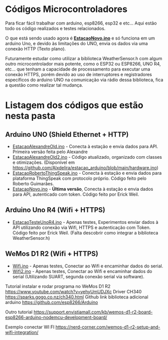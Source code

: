 # Códigos Microcontroladores
Para ficar fácil trabalhar com arduino, esp8266, esp32 e etc... Aqui estão todo os código realizados e testes relacionados.

O que está sendo usado agora é **[EstacaoNovo.ino](./EstacaoNovo.ino)** e só funciona em um arduino Uno, e devido às limitações do UNO, envia os dados via uma conexão HTTP (Texto plano). 

Futuramente estudar como utilizar a biblioteca WeatherSensor.h com algum outro microcontrolador mais potente, como o ESP32 ou ESP8266, UNO R4, etc... que tenham a capacidade de processamento para executar uma conexão HTTPS, porém devido ao uso de interruptores e registradores específicos do arduino UNO na comunicação via rádio dessa biblioteca, fica a questão como realizar tal mudança.


# Listagem dos códigos que estão nesta pasta

## Arduino UNO (Shield Ethernet + HTTP)
- [EstacaoAlexandreOld.ino](./EstacaoAlexandreOld.ino) - Conecta à estação e envia dados para API. Primeira versão feita pelo Alexandre 
- [EstacaoAlexandreOld2.ino](./EstacaoAlexandreOld2.ino) - Código atualizado, organizado com classes e otimizações. (Disponível em https://github.com/Alxdelira/estacao_arduino/blob/main/hardware.ino)
- [EstacaoRobertoThingSpeak.ino](./EstacaoRobertoThingSpeak.ino) - Conecta à estação e envia dados para plataforma ThingSpeak com protocolo próprio. Código feito pelo Roberto Guimarães.
- [EstacaoNovo.ino](./EstacaoNovo.ino) - **Última versão**, Conecta à estação e envia dados para API, autenticado com token. Código feito por Erick Weil.

## Arduino Uno R4 (Wifi + HTTPS)
- [EstacaoTesteUnoR4.ino](./EstacaoTesteUnoR4.ino) - Apenas testes, Experimentos enviar dados à API utilizando conexão via Wifi, HTTPS e autenticação com Token. Código feito por Erick Weil. (Falta descobrir como integrar a biblioteca WeatherSensor.h)

## WeMos D1 R2 (Wifi + HTTPS)
- [Wifi.ino](./Wifi.ino) - Apenas testes, Conectar ao Wifi e encaminhar dados do serial.
- [Wifi2.ino](./Wifi2.ino) - Apenas testes, Conectar ao Wifi e encaminhar dados do serial (Utilizando SUART, segunda conexão serial via software).

Tutorial instalar e rodar programa no WeMos D1 R2 https://www.youtube.com/watch?v=yehyUmUDJXc
Driver CH340 https://sparks.gogo.co.nz/ch340.html
Github link biblioteca adicional arduino https://github.com/esp8266/Arduino

Outro tutorial https://support.envistiamall.com/kb/wemos-d1-r2-board-esp8266-arduino-nodemcu-development-board/

Exemplo conectar WI FI https://nerd-corner.com/wemos-d1-r2-setup-and-wifi-integration/
